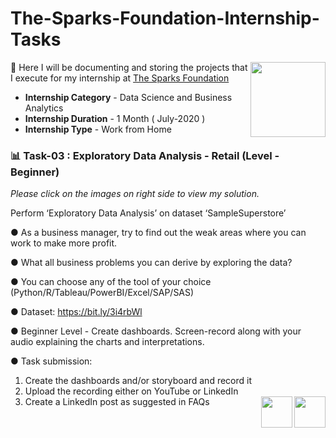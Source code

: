 # The-Sparks-Foundation-Internship-Tasks
<img align = right height = 120 width = 120 src = https://www.thesparksfoundationsingapore.org/images/logo_small.png>
📒 Here I will be documenting and storing the projects that I execute for my internship at <a href = "https://www.thesparksfoundationsingapore.org/">The Sparks Foundation</a>

- **Internship Category** - Data Science and Business Analytics
- **Internship Duration** - 1 Month ( July-2020 )
- **Internship Type** - Work from Home

### 📊 Task-03 : Exploratory Data Analysis - Retail (Level - Beginner)
_Please click on the images on right side to view my solution._

Perform ‘Exploratory Data Analysis’ on dataset ‘SampleSuperstore’

● As a business manager, try to find out the weak areas where you can
work to make more profit.

● What all business problems you can derive by exploring the data?

● You can choose any of the tool of your choice (Python/R/Tableau/PowerBI/Excel/SAP/SAS)

● Dataset: https://bit.ly/3i4rbWl

● Beginner Level - Create dashboards. Screen-record along with your
audio explaining the charts and interpretations.

● Task submission:
1. Create the dashboards and/or storyboard and record it
2. Upload the recording either on YouTube or LinkedIn
3. Create a LinkedIn post as suggested in FAQs
[<img align = right height = 50 width = 50 src = https://cdn4.iconfinder.com/data/icons/social-media-and-logos-11/32/Logo_Youtube-512.png>](https://www.youtube.com/watch?v=8eSsy2VedBY&t=157s)
[<img align = right height = 50 width = 50 src = https://cdn4.iconfinder.com/data/icons/project-management-4-2/65/161-512.png>](https://github.com/vxhl/The-Sparks-Foundation-Internship-Tasks/blob/master/Task-1_Exploratory_Data_Analysis-Retail)